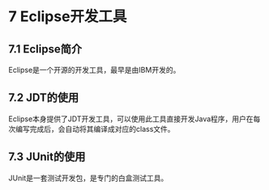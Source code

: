 # 7 Eclipse开发工具

## 7.1 Eclipse简介
Eclipse是一个开源的开发工具，最早是由IBM开发的。

## 7.2 JDT的使用
Eclipse本身提供了JDT开发工具，可以使用此工具直接开发Java程序，用户在每次编写完成后，会自动将其编译成对应的class文件。

## 7.3 JUnit的使用
JUnit是一套测试开发包，是专门的白盒测试工具。